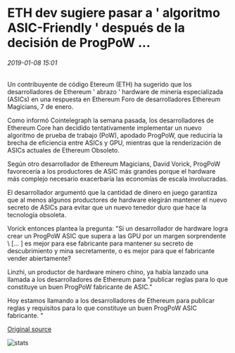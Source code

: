 # ETH dev sugiere pasar a ' algoritmo ASIC-Friendly ' después de la decisión de ProgPoW ...

###### 2019-01-08 15:01

Un contribuyente de código Etereum (ETH) ha sugerido que los desarrolladores de Ethereum ' abrazo ' hardware de minería especializada (ASICs) en una respuesta en Ethereum Foro de desarrolladores Ethereum Magicians, 7 de enero.

Como informó Cointelegraph la semana pasada, los desarrolladores de Ethereum Core han decidido tentativamente implementar un nuevo algoritmo de prueba de trabajo (PoW), apodado ProgPoW, que reduciría la brecha de eficiencia entre ASICs y GPU, mientras que la renderización de ASICs actuales de Ethereum Obsoleto.

Según otro desarrollador de Ethereum Magicians, David Vorick, ProgPoW favorecería a los productores de ASIC más grandes porque el hardware más complejo necesario exacerbaría las economías de escala involucradas.

El desarrollador argumentó que la cantidad de dinero en juego garantiza que al menos algunos productores de hardware elegirán mantener el nuevo secreto de ASICs para evitar que un nuevo tenedor duro que hace la tecnología obsoleta.

Vorick entonces plantea la pregunta: "Si un desarrollador de hardware logra crear un ProgPoW ASIC que supera a las GPU por un margen sorprendente \ [... \] es mejor para ese fabricante para mantener su secreto de descubrimiento y mina secretamente, o es mejor para que el fabricante vender abiertamente?

Linzhi, un productor de hardware minero chino, ya había lanzado una llamada a los desarrolladores de Ethereum para "publicar reglas para lo que constituye un buen ProgPoW fabricante de ASIC."

Hoy estamos llamando a los desarrolladores de Ethereum para publicar reglas y requisitos para lo que constituye un buen ProgPoW ASIC fabricante. "

[Original source](https://cointelegraph.com/news/eth-dev-suggests-moving-to-asic-friendly-algorithm-after-progpow-decision)

![stats](https://c.statcounter.com/11760860/0/a89fa40b/1/ "stats")